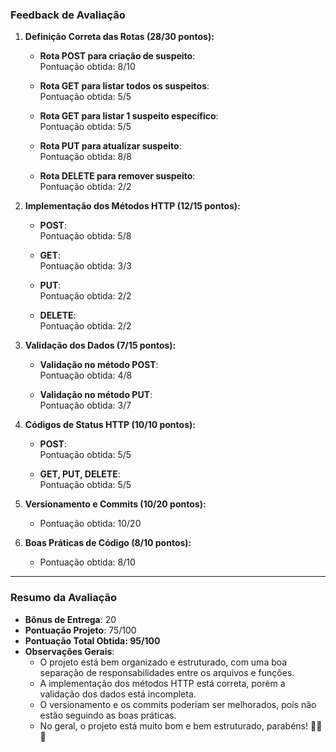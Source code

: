 ### **Feedback de Avaliação**

1. **Definição Correta das Rotas (28/30 pontos):**

   - **Rota POST para criação de suspeito**:  
     Pontuação obtida: 8/10

   - **Rota GET para listar todos os suspeitos**:  
     Pontuação obtida: 5/5

   - **Rota GET para listar 1 suspeito específico**:  
     Pontuação obtida: 5/5

   - **Rota PUT para atualizar suspeito**:  
     Pontuação obtida: 8/8

   - **Rota DELETE para remover suspeito**:  
     Pontuação obtida: 2/2

2. **Implementação dos Métodos HTTP (12/15 pontos):**

   - **POST**:  
     Pontuação obtida: 5/8

   - **GET**:  
     Pontuação obtida: 3/3

   - **PUT**:  
     Pontuação obtida: 2/2

   - **DELETE**:  
     Pontuação obtida: 2/2

3. **Validação dos Dados (7/15 pontos):**

   - **Validação no método POST**:  
     Pontuação obtida: 4/8

   - **Validação no método PUT**:  
     Pontuação obtida: 3/7

4. **Códigos de Status HTTP (10/10 pontos):**

   - **POST**:  
     Pontuação obtida: 5/5

   - **GET, PUT, DELETE**:  
     Pontuação obtida: 5/5

5. **Versionamento e Commits (10/20 pontos):**

   - Pontuação obtida: 10/20

6. **Boas Práticas de Código (8/10 pontos):**
   - Pontuação obtida: 8/10

---

### **Resumo da Avaliação**

- **Bônus de Entrega**: 20
- **Pontuação Projeto**: 75/100
- **Pontuação Total Obtida: 95/100**
- **Observações Gerais**:
  - O projeto está bem organizado e estruturado, com uma boa separação de responsabilidades entre os arquivos e funções.
  - A implementação dos métodos HTTP está correta, porém a validação dos dados está incompleta.
  - O versionamento e os commits poderiam ser melhorados, pois não estão seguindo as boas práticas.
  - No geral, o projeto está muito bom e bem estruturado, parabéns! 👏👏👏
